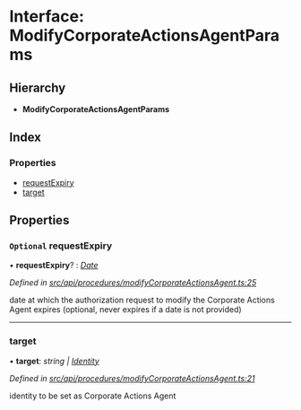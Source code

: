 # Interface: ModifyCorporateActionsAgentParams

## Hierarchy

* **ModifyCorporateActionsAgentParams**

## Index

### Properties

* [requestExpiry](modifycorporateactionsagentparams.md#optional-requestexpiry)
* [target](modifycorporateactionsagentparams.md#target)

## Properties

### `Optional` requestExpiry

• **requestExpiry**? : *[Date](../enums/transactionargumenttype.md#date)*

*Defined in [src/api/procedures/modifyCorporateActionsAgent.ts:25](https://github.com/PolymathNetwork/polymesh-sdk/blob/959efb76/src/api/procedures/modifyCorporateActionsAgent.ts#L25)*

date at which the authorization request to modify the Corporate Actions Agent expires (optional, never expires if a date is not provided)

___

###  target

• **target**: *string | [Identity](../classes/identity.md)*

*Defined in [src/api/procedures/modifyCorporateActionsAgent.ts:21](https://github.com/PolymathNetwork/polymesh-sdk/blob/959efb76/src/api/procedures/modifyCorporateActionsAgent.ts#L21)*

identity to be set as Corporate Actions Agent

